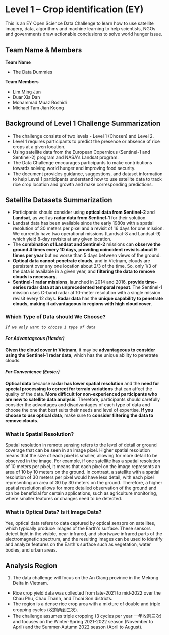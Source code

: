 
# Level 1 – Crop identification (EY)

This is an EY Open Science Data Challenge to learn how to use satellite imagery, data, algorithms and machine learning to help scientists, NGOs and governments draw actionable conclusions to solve world hunger issue. 


## Team Name & Members
**Team Name**
- The Data Dummies

**Team Members**
- [Lim Ming Jun](https://github.com/mingjun1120)
- Duar Xia Dan
- Mohammad Muaz Roshidi
- Michael Tam Jian Keong

## Background of Level 1 Challenge Summarization
- The challenge consists of two levels - Level 1 (Chosen) and Level 2.
- Level 1 requires participants to predict the presence or absence of rice crops at a given location.
- Using satellite data from the European Copernicus (Sentinel-1 and Sentinel-2) program and NASA's Landsat program.
- The Data Challenge encourages participants to make contributions towards solving world hunger and improving food security.
- The document provides guidance, suggestions, and dataset information to help Level 1 participants understand how to use satellite data to track rice crop location and growth and make corresponding predictions.

## Satellite Datasets Summarization
- Participants should consider using **optical data from Sentinel-2** and **Landsat**, as well as **radar data from Sentinel-1** for their solution.
- Landsat data has been available since the early 1980s with a spatial resolution of 30 meters per pixel and a revisit of 16 days for one mission. We currently have two operational missions (Landsat-8 and Landsat-9) which yield 8-day revisits at any given location.
- The **combination of Landsat and Sentinel-2** missions can **observe the ground 4 times every 10 days, providing coincident revisits about 9 times per year** but no worse than 5 days between views of the ground.
- **Optical data cannot penetrate clouds**, and in Vietnam, clouds are persistent over any one location about 2/3 of the time. So, only 1/3 of the data is available in a given year, and **filtering the data to remove clouds is necessary**.
- **Sentinel-1 radar missions**, launched in 2014 and 2016, **provide time-series radar data at an unprecedented temporal repeat**. The Sentinel-1 mission uses C-band radar at 10-meter resolution with a single mission revisit every 12 days. **Radar data** has the **unique capability to penetrate clouds, making it advantageous in regions with high cloud cover**.

### Which Type of Data should We Choose?
_`If we only want to choose 1 type of data`_

#### _For Advantageous (Harder)_
**Given the cloud cover in Vietnam**, it may be **advantageous to consider using the Sentinel-1 radar data**, which has the unique ability to penetrate clouds. 

#### _For Convenience (Easier)_
**Optical data** because **radar has lower spatial resolution** and the **need for special processing to correct for terrain variations** that can affect the quality of the data. **More difficult for non-experienced participants who are new to satellite data analysis**. Therefore, participants should carefully consider the advantages and disadvantages of each type of data and choose the one that best suits their needs and level of expertise. **If you choose to use optical data**, make sure to **consider filtering the data to remove clouds**. 

### What is Spatial Resolution?
Spatial resolution in remote sensing refers to the level of detail or ground coverage that can be seen in an image pixel. Higher spatial resolution means that the size of each pixel is smaller, allowing for more detail to be observed in the image. For example, if one satellite has a spatial resolution of 10 meters per pixel, it means that each pixel on the image represents an area of 10 by 10 meters on the ground. In contrast, a satellite with a spatial resolution of 30 meters per pixel would have less detail, with each pixel representing an area of 30 by 30 meters on the ground. Therefore, a higher spatial resolution allows for more detailed observation of the ground and can be beneficial for certain applications, such as agriculture monitoring, where smaller features or changes need to be detected.

### What is Optical Data? Is it Image Data?
Yes, optical data refers to data captured by optical sensors on satellites, which typically produce images of the Earth's surface. These sensors detect light in the visible, near-infrared, and shortwave infrared parts of the electromagnetic spectrum, and the resulting images can be used to identify and analyze features on the Earth's surface such as vegetation, water bodies, and urban areas.

## Analysis Region
1. The data challenge will focus on the An Giang province in the Mekong Delta in Vietnam.
- Rice crop yield data was collected from late-2021 to mid-2022 over the Chau Phu, Chau Thanh, and Thoai Son districts.
- The region is a dense rice crop area with a mixture of double and triple cropping cycles (收割两到三次).
- The challenge assumes triple cropping (3 cycles per year 一年收割三次) and focuses on the Winter-Spring 2021-2022 season (November to April) and the Summer-Autumn 2022 season (April to August).
